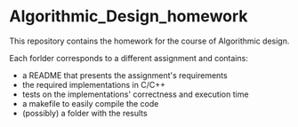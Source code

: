 # Algorithmic_Design_homework
This repository contains the homework for the course of Algorithmic design. 

Each forlder corresponds to a different assignment and contains:
* a README that presents the assignment's requirements
* the required implementations in C/C++ 
* tests on the implementations' correctness and execution time 
* a makefile to easily compile the code
* (possibly) a folder with the results 
